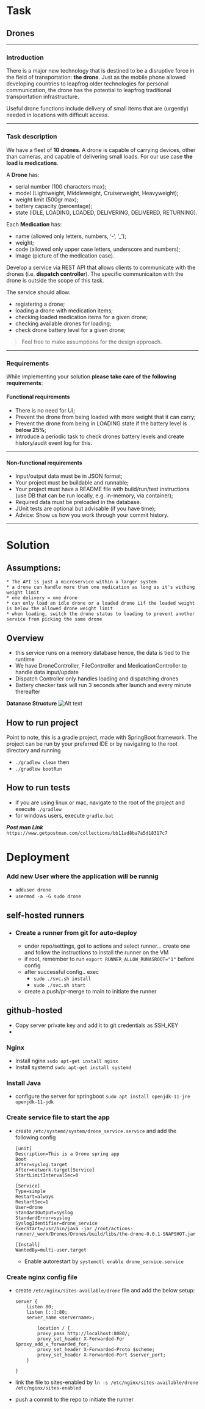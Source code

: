 # Task
## Drones
---
### Introduction

There is a major new technology that is destined to be a disruptive force in the field of transportation: **the drone**. Just as the mobile phone allowed developing countries to leapfrog older technologies for personal communication, the drone has the potential to leapfrog traditional transportation infrastructure.

Useful drone functions include delivery of small items that are (urgently) needed in locations with difficult access.

---

### Task description

We have a fleet of **10 drones**. A drone is capable of carrying devices, other than cameras, and capable of delivering small loads. For our use case **the load is medications**.

A **Drone** has:
- serial number (100 characters max);
- model (Lightweight, Middleweight, Cruiserweight, Heavyweight);
- weight limit (500gr max);
- battery capacity (percentage);
- state (IDLE, LOADING, LOADED, DELIVERING, DELIVERED, RETURNING).

Each **Medication** has: 
- name (allowed only letters, numbers, ‘-‘, ‘_’);
- weight;
- code (allowed only upper case letters, underscore and numbers);
- image (picture of the medication case).

Develop a service via REST API that allows clients to communicate with the drones (i.e. **dispatch controller**). The specific communicaiton with the drone is outside the scope of this task. 

The service should allow:
- registering a drone;
- loading a drone with medication items;
- checking loaded medication items for a given drone; 
- checking available drones for loading;
- check drone battery level for a given drone;

> Feel free to make assumptions for the design approach. 

---

### Requirements

While implementing your solution **please take care of the following requirements**: 

#### Functional requirements

- There is no need for UI;
- Prevent the drone from being loaded with more weight that it can carry;
- Prevent the drone from being in LOADING state if the battery level is **below 25%**;
- Introduce a periodic task to check drones battery levels and create history/audit event log for this.

---

#### Non-functional requirements

- Input/output data must be in JSON format;
- Your project must be buildable and runnable;
- Your project must have a README file with build/run/test instructions (use DB that can be run locally, e.g. in-memory, via container);
- Required data must be preloaded in the database.
- JUnit tests are optional but advisable (if you have time);
- Advice: Show us how you work through your commit history.

---

# Solution
## Assumptions:
	* The API is just a microservice within a larger system
    * a drone can handle more than one medication as long as it's withing weight limit
    * one delivery = one drone
    * can only load an idle drone or a loaded drone iif the loaded weight is below the allowed drone weight limit
    * when loading, switch the drone status to loading to prevent another service from picking the same drone
## Overview
- this service runs on a memory database hence, the data is tied to the runtime
- We have DroneController, FileController and MedicationController to handle data input/update
- Dispatch Controller only handles loading and dispatching drones
- Battery checker task will run 3 seconds after launch and every minute thereafter

**Datanase Structure**
![Alt text](uploads/Screenshot%20from%202022-07-11%2018-42-48.png "Database models")

## How to run project
Point to note, this is a gradle project, made with SpringBoot framework. 
The project can be run by your preferred IDE or by navigating to the root directory 
and running 
- `./gradlew clean` then 
- `./gradlew bootRun`
## How to run tests
- if you are using linux or mac, navigate to the root of the project and execute `./gradlew`
- for windows users, execute `gradle.bat`

***Post man Link***
`https://www.getpostman.com/collections/bb11ad8ba7a5d18317c7`


# Deployment
### Add new User where the application will be runnig
- `adduser drone`
- `usermod -a -G sudo drone`
## self-hosted runners
- ### Create a runner from git for auto-deploy
    - under repo/settings, got to actions and select runner... create one and follow the instructions to install the runner on the VM
    - if root, remember to run `export RUNNER_ALLOW_RUNASROOT="1"` before config
    - after successful config.. exec 
        - `sudo ./svc.sh install`
        - `sudo ./svc.sh start`
    - create a push/pr-merge to main to initiate the runner
## github-hosted
- Copy server private key and add it to git credentials as SSH_KEY
- 
### Nginx
- Install nginx `sudo apt-get install nginx`
- Install systemd `sudo apt-get install systemd`
### Install Java
- configure the server for springboot `sudo apt install openjdk-11-jre openjdk-11-jdk`
### Create service file to start the app
- create `/etc/systemd/system/drone_service.service` and add the following config
    ```
    [unit]
    Description=This is a Drone spring app
    Boot
    After=syslog.target
    After=network.target[Service]
    StartLimitIntervalSec=0

    [Service]
    Type=simple
    Restart=always
    RestartSec=1
    User=drone
    StandardOutput=syslog
    StandardError=syslog
    SyslogIdentifier=drone_service
    ExecStart=/usr/bin/java -jar /root/actions-runner/_work/Drones/Drones/build/libs/the-drone-0.0.1-SNAPSHOT.jar

    [Install]
    WantedBy=multi-user.target
    ```
    - Enable autorestart by `systemctl enable drone_service.service`
### Create nginx config file
- create `/etc/nginx/sites-available/drone` file and add the below setup:
    ```
    server {
        listen 80;
        listen [::]:80;
        server_name <servername>;

            location / {
            proxy_pass http://localhost:8080/;
            proxy_set_header X-Forwarded-For $proxy_add_x_forwarded_for;
            proxy_set_header X-Forwarded-Proto $scheme;
            proxy_set_header X-Forwarded-Port $server_port;
        }

    }
    ```
- link the file to sites-enabled by `ln -s /etc/nginx/sites-available/drone /etc/nginx/sites-enabled`

- push a commit to the repo to initiate the runner